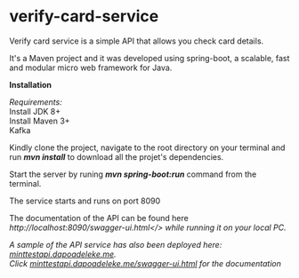 # verify-card-service

Verify card service is a simple API that allows you check card details.

It's a Maven project and it was developed using spring-boot, a scalable, fast and modular micro web framework for Java.

<b>Installation</b>

<i>Requirements:</i><br>
Install JDK 8+ <br>
Install Maven 3+ <br>
Kafka


Kindly clone the project, navigate to the root directory on your terminal and run <b><i>mvn install</i></b> to download all the projet's dependencies. 

Start the server by runing <b><i>mvn spring-boot:run</i></b> command from the terminal.

The service starts and runs on port 8090

The documentation of the API can be found here <i>http://localhost:8090/swagger-ui.html</> while running it on your local PC.

A sample of the API service has also been deployed here: <a href="https://minttestapi.dapoadeleke.me" target="_blank">minttestapi.dapoadeleke.me</a>. <br>
Click <a href="https://minttestapi.dapoadeleke.me/swagger-ui.html" target="_blank">minttestapi.dapoadeleke.me/swagger-ui.html</a> for the documentation

